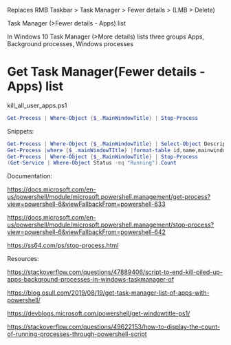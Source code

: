 Replaces RMB Taskbar > Task Manager > Fewer details > (LMB > Delete)

Task Manager (>Fewer details - Apps) list

In Windows 10 Task Manager (>More details) lists three groups Apps, Background processes, Windows processes

# Get Task Manager(Fewer details - Apps) list

kill_all_user_apps.ps1
```powershell
Get-Process | Where-Object {$_.MainWindowTitle} | Stop-Process
```

Snippets:
```powershell
Get-Process | Where-Object {$_.MainWindowTitle} | Select-Object Description
Get-Process |where {$_.mainWindowTItle} |format-table id,name,mainwindowtitle –AutoSize
Get-Process | Where-Object {$_.MainWindowTitle} | Stop-Process
(Get-Service | Where-Object Status -eq "Running").Count
```

Documentation:

https://docs.microsoft.com/en-us/powershell/module/microsoft.powershell.management/get-process?view=powershell-6&viewFallbackFrom=powershell-633

https://docs.microsoft.com/en-us/powershell/module/microsoft.powershell.management/stop-process?view=powershell-6&viewFallbackFrom=powershell-642

https://ss64.com/ps/stop-process.html

Resources:

https://stackoverflow.com/questions/47889406/script-to-end-kill-piled-up-apps-background-processes-in-windows-taskmanager-of

https://blog.osull.com/2019/08/19/get-task-manager-list-of-apps-with-powershell/

https://devblogs.microsoft.com/powershell/get-windowtitle-ps1/

https://stackoverflow.com/questions/49622153/how-to-display-the-count-of-running-processes-through-powershell-script
